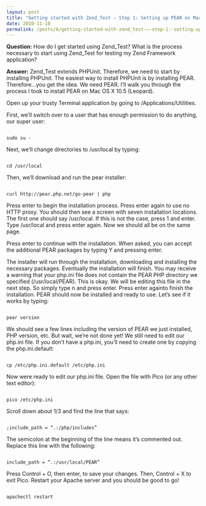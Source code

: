 ```yaml
---
layout: post
title: "Getting started with Zend_Test – Step 1: Setting up PEAR on Mac OS X 10.5 (Leopard)"
date: 2010-11-18
permalink: /posts/6/getting-started-with-zend_test-–-step-1:-setting-up-pear-on-mac-os-x-10.5-(leopard)
---
```

**Question:** How do I get started using Zend_Test? What is the process necessary to start using Zend_Test for testing my Zend Framework application?

**Answer:** Zend_Test extends PHPUnit. Therefore, we need to start by installing PHPUnit. The easiest way to install PHPUnit is by installing PEAR. Therefore…you get the idea. We need PEAR. I’ll walk you through the process I took to install PEAR on Mac OS X 10.5 (Leopard).

Open up your trusty Terminal application by going to /Applications/Utilities.

First, we’ll switch over to a user that has enough permission to do anything, our super user:

<code>
sudo su -
</code>

Next, we’ll change directories to /usr/local by typing:

<code>
cd /usr/local
</code>

Then, we’ll download and run the pear installer:

<code>
curl http://pear.php.net/go-pear | php
</code>

Press enter to begin the installation process. Press enter again to use no HTTP proxy. You should then see a screen with seven installation locations. The first one should say /usr/local. If this is not the case, press 1 and enter. Type /usr/local and press enter again. Now we should all be on the same page.

Press enter to continue with the installation. When asked, you can accept the additional PEAR packages by typing Y and pressing enter.

The installer will run through the installation, downloading and installing the necessary packages. Eventually the installation will finish. You may receive a warning that your php.ini file does not contain the PEAR PHP directory we specified (/usr/local/PEAR). This is okay. We will be editing this file in the next step. So simply type n and press enter. Press enter againto finish the installation. PEAR should now be installed and ready to use. Let’s see if it works by typing:

<code>
pear version
</code>

We should see a few lines including the version of PEAR we just installed, PHP version, etc. But wait, we’re not done yet! We still need to edit our php.ini file. If you don’t have a php.ini, you’ll need to create one by copying the php.ini.default:

<code>
cp /etc/php.ini.default /etc/php.ini
</code>

Now were ready to edit our php.ini file. Open the file with Pico (or any other text editor):

<code>
pico /etc/php.ini
</code>

Scroll down about 1/3 and find the line that says:

<code>
;include_path = “.:/php/includes”
</code>

The semicolon at the beginning of the line means it’s commented out. Replace this line with the following:

<code>
include_path = “.:/usr/local/PEAR”
</code>


Press Control + O, then enter, to save your changes. Then, Control + X to exit Pico. Restart your Apache server and you should be good to go!

<code>
apachectl restart
</code>
